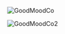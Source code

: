 ![GoodMoodCo](https://github.com/user-attachments/assets/24235089-18e5-4b0f-b515-35cfd02054c7)

![GoodMoodCo2](https://github.com/user-attachments/assets/a2ff3318-aef5-4d8f-a287-cdbcba94e628)
